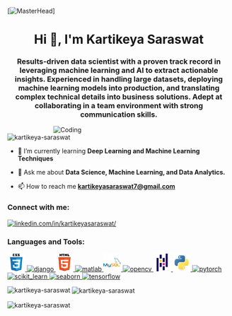 [![MasterHead]([https://cdn2.vectorstock.com/i/1000x1000/03/86/data-scientist-worker-minimal-infographic-banner-vector-30680386.jpg](https://nielseniq.com/wp-content/uploads/sites/4/2021/02/data-science-icon-animation-banner-clockwise-4.gif))]
<h1 align="center">Hi 👋, I'm Kartikeya Saraswat</h1>
<h3 align="center">Results-driven data scientist with a proven track record in leveraging machine learning and AI to extract actionable insights. Experienced in handling large datasets, deploying machine learning models into production, and translating complex technical details into business solutions. Adept at collaborating in a team environment with strong communication skills.</h3>
<img align="right" alt="Coding" width="400" src="https://assets-global.website-files.com/5c19100c2b50073e6ee69da1/60d35967a853a1b14851703b_All%20the%20data%20(1).gif”>

<p align="left"> <img src="https://komarev.com/ghpvc/?username=kartikeya-saraswat&label=Profile%20views&color=0e75b6&style=flat" alt="kartikeya-saraswat" /> </p>

- 🌱 I’m currently learning **Deep Learning and Machine Learning Techniques**

- 💬 Ask me about **Data Science, Machine Learning, and Data Analytics.**

- 📫 How to reach me **kartikeyasaraswat7@gmail.com**

<h3 align="left">Connect with me:</h3>
<p align="left">
<a href="https://linkedin.com/in/linkedin.com/in/kartikeyasaraswat/" target="blank"><img align="center" src="https://raw.githubusercontent.com/rahuldkjain/github-profile-readme-generator/master/src/images/icons/Social/linked-in-alt.svg" alt="linkedin.com/in/kartikeyasaraswat/" height="30" width="40" /></a>
</p>

<h3 align="left">Languages and Tools:</h3>
<p align="left"> <a href="https://www.w3schools.com/css/" target="_blank" rel="noreferrer"> <img src="https://raw.githubusercontent.com/devicons/devicon/master/icons/css3/css3-original-wordmark.svg" alt="css3" width="40" height="40"/> </a> <a href="https://www.djangoproject.com/" target="_blank" rel="noreferrer"> <img src="https://cdn.worldvectorlogo.com/logos/django.svg" alt="django" width="40" height="40"/> </a> <a href="https://www.w3.org/html/" target="_blank" rel="noreferrer"> <img src="https://raw.githubusercontent.com/devicons/devicon/master/icons/html5/html5-original-wordmark.svg" alt="html5" width="40" height="40"/> </a> <a href="https://www.mathworks.com/" target="_blank" rel="noreferrer"> <img src="https://upload.wikimedia.org/wikipedia/commons/2/21/Matlab_Logo.png" alt="matlab" width="40" height="40"/> </a> <a href="https://www.mysql.com/" target="_blank" rel="noreferrer"> <img src="https://raw.githubusercontent.com/devicons/devicon/master/icons/mysql/mysql-original-wordmark.svg" alt="mysql" width="40" height="40"/> </a> <a href="https://opencv.org/" target="_blank" rel="noreferrer"> <img src="https://www.vectorlogo.zone/logos/opencv/opencv-icon.svg" alt="opencv" width="40" height="40"/> </a> <a href="https://pandas.pydata.org/" target="_blank" rel="noreferrer"> <img src="https://raw.githubusercontent.com/devicons/devicon/2ae2a900d2f041da66e950e4d48052658d850630/icons/pandas/pandas-original.svg" alt="pandas" width="40" height="40"/> </a> <a href="https://www.python.org" target="_blank" rel="noreferrer"> <img src="https://raw.githubusercontent.com/devicons/devicon/master/icons/python/python-original.svg" alt="python" width="40" height="40"/> </a> <a href="https://pytorch.org/" target="_blank" rel="noreferrer"> <img src="https://www.vectorlogo.zone/logos/pytorch/pytorch-icon.svg" alt="pytorch" width="40" height="40"/> </a> <a href="https://scikit-learn.org/" target="_blank" rel="noreferrer"> <img src="https://upload.wikimedia.org/wikipedia/commons/0/05/Scikit_learn_logo_small.svg" alt="scikit_learn" width="40" height="40"/> </a> <a href="https://seaborn.pydata.org/" target="_blank" rel="noreferrer"> <img src="https://seaborn.pydata.org/_images/logo-mark-lightbg.svg" alt="seaborn" width="40" height="40"/> </a> <a href="https://www.tensorflow.org" target="_blank" rel="noreferrer"> <img src="https://www.vectorlogo.zone/logos/tensorflow/tensorflow-icon.svg" alt="tensorflow" width="40" height="40"/> </a> </p>

<p><img align="left" src="https://github-readme-stats.vercel.app/api/top-langs?username=kartikeya-saraswat&show_icons=true&locale=en&layout=compact" alt="kartikeya-saraswat" /></p>

<p>&nbsp;<img align="center" src="https://github-readme-stats.vercel.app/api?username=kartikeya-saraswat&show_icons=true&locale=en" alt="kartikeya-saraswat" /></p>

<p><img align="center" src="https://github-readme-streak-stats.herokuapp.com/?user=kartikeya-saraswat&" alt="kartikeya-saraswat" /></p>
